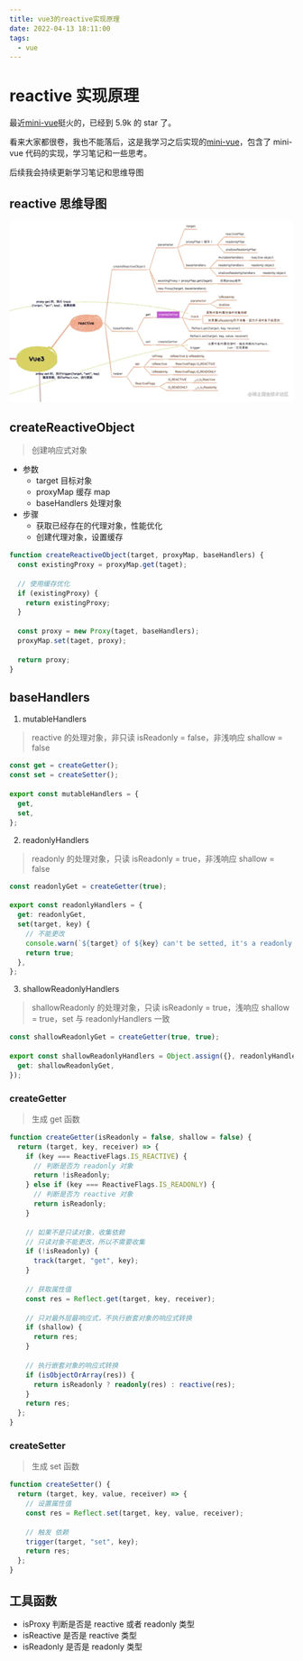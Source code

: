 ```yaml
---
title: vue3的reactive实现原理
date: 2022-04-13 18:11:00
tags:
  - vue
---
```


# reactive 实现原理

最近[mini-vue](https://github.com/cuixiaorui/mini-vue)挺火的，已经到 5.9k 的 star 了。

看来大家都很卷，我也不能落后，这是我学习之后实现的[mini-vue](https://github.com/shellingfordly/mini-vue)，包含了 mini-vue 代码的实现，学习笔记和一些思考。

后续我会持续更新学习笔记和思维导图

## reactive 思维导图

![image.png](./vue3_reactive.webp)

## createReactiveObject

> 创建响应式对象

- 参数
  - target 目标对象
  - proxyMap 缓存 map
  - baseHandlers 处理对象
- 步骤
  - 获取已经存在的代理对象，性能优化
  - 创建代理对象，设置缓存

```ts
function createReactiveObject(target, proxyMap, baseHandlers) {
  const existingProxy = proxyMap.get(taget);

  // 使用缓存优化
  if (existingProxy) {
    return existingProxy;
  }

  const proxy = new Proxy(taget, baseHandlers);
  proxyMap.set(taget, proxy);

  return proxy;
}
```

## baseHandlers

1. mutableHandlers

> reactive 的处理对象，非只读 isReadonly = false，非浅响应 shallow = false

```ts
const get = createGetter();
const set = createSetter();

export const mutableHandlers = {
  get,
  set,
};
```

2. readonlyHandlers

> readonly 的处理对象，只读 isReadonly = true，非浅响应 shallow = false

```ts
const readonlyGet = createGetter(true);

export const readonlyHandlers = {
  get: readonlyGet,
  set(target, key) {
    // 不能更改
    console.warn(`${target} of ${key} can't be setted, it's a readonly object`);
    return true;
  },
};
```

3. shallowReadonlyHandlers

> shallowReadonly 的处理对象，只读 isReadonly = true，浅响应 shallow = true，set 与 readonlyHandlers 一致

```ts
const shallowReadonlyGet = createGetter(true, true);

export const shallowReadonlyHandlers = Object.assign({}, readonlyHandlers, {
  get: shallowReadonlyGet,
});
```

### createGetter

> 生成 get 函数

```ts
function createGetter(isReadonly = false, shallow = false) {
  return (target, key, receiver) => {
    if (key === ReactiveFlags.IS_REACTIVE) {
      // 判断是否为 readonly 对象
      return !isReadonly;
    } else if (key === ReactiveFlags.IS_READONLY) {
      // 判断是否为 reactive 对象
      return isReadonly;
    }

    // 如果不是只读对象，收集依赖
    // 只读对象不能更改，所以不需要收集
    if (!isReadonly) {
      track(target, "get", key);
    }

    // 获取属性值
    const res = Reflect.get(target, key, receiver);

    // 只对最外层最响应式，不执行嵌套对象的响应式转换
    if (shallow) {
      return res;
    }

    // 执行嵌套对象的响应式转换
    if (isObjectOrArray(res)) {
      return isReadonly ? readonly(res) : reactive(res);
    }
    return res;
  };
}
```

### createSetter

> 生成 set 函数

```ts
function createSetter() {
  return (target, key, value, receiver) => {
    // 设置属性值
    const res = Reflect.set(target, key, value, receiver);

    // 触发 依赖
    trigger(target, "set", key);
    return res;
  };
}
```

## 工具函数

- isProxy 判断是否是 reactive 或者 readonly 类型
- isReactive 是否是 reactive 类型
- isReadonly 是否是 readonly 类型
